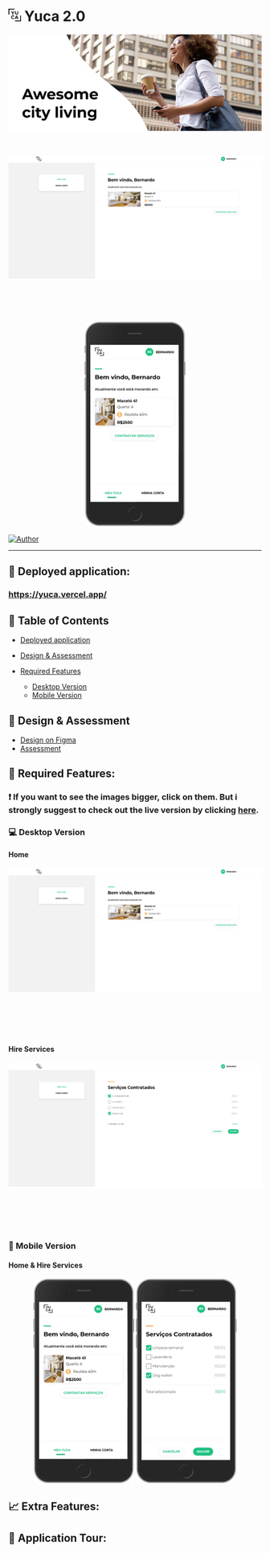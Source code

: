 # <img src=".github/images/logoYuca.png" width="25" height="25" /> Yuca 2.0

<p align="center">
   <img src=".github/images/bannerYuca.png" />
</p>

<br />

<p align="center">
   <img src=".github/images/desktop-home.png" width="575" style="margin-right: 10px; margin-bottom: 5rem"/>
   <img src=".github/images/mobile-home.png" width="200" />
</p>

[![Author](https://img.shields.io/badge/author-GabrielVarela-13C081?style=flat-square)](https://github.com/gabrielvrl)

---

## :rocket: Deployed application:

### https://yuca.vercel.app/

## :pushpin: Table of Contents

- [Deployed application](#rocket-deployed-application)

- [Design & Assessment](#art-design-&-assessment)

- [Required Features](#dart-required-features)
  - [Desktop Version](#computer-desktop-version)
  - [Mobile Version](#iphone-mobile-version)

## :art: Design & Assessment

- [Design on Figma](https://www.figma.com/file/ofetdcZKc2BTuWHkAXJOBv/Teste-Front-End?node-id=0%3A1)
- [Assessment](https://github.com/yuca-live/front-end-assessment)

## :dart: Required Features:

### :exclamation: If you want to see the images bigger, click on them. But i strongly suggest to check out the live version by clicking [here](https://yuca.vercel.app/).

### :computer: Desktop Version

#### Home

<p align="center">
   <img src=".github/images/desktop-home.png" width="600" style="margin-right: 10px; margin-bottom: 5rem" />
</p>

#### Hire Services

<p align="center">
   <img src=".github/images/desktop-hireServices.png" width="600" style="margin-right: 10px; margin-bottom: 5rem"/>
</p>

### :iphone: Mobile Version

#### Home & Hire Services

<p align="center">
   <img src=".github/images/mobile-home.png" width="200" />
   <img src=".github/images/mobile-hireServices.png" width="200" />
</p>

## :chart_with_upwards_trend: Extra Features:

## :movie_camera: Application Tour:
